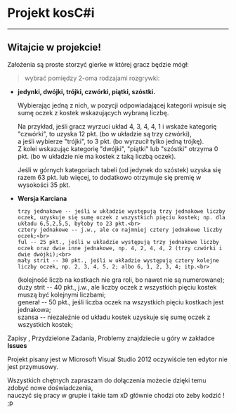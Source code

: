 Projekt kosC#i <img src="http://lh3.ggpht.com/neHMaFIXWGrUgYT_WWl-bSlV0X5M5zoo3oMgdR8aS_AwhqxSnevgsE2XpRpMhWXl1NJIMeDXk5TJ8xvN" alt="" />
=====
<hr />

Witajcie w projekcie!
----------------------------
Założenia są proste storzyć gierke w której gracz będzie mógł:
>wybrać pomiędzy 2-oma rodzajami rozgrywki:<br>

<ul>
<li><b>jedynki, dwójki, trójki, czwórki, piątki, szóstki.</b></li>

Wybierając jedną z nich, w pozycji odpowiadającej kategorii wpisuje się sumę oczek z kostek wskazujących wybraną liczbę.<br>

Na przykład, jeśli gracz wyrzuci układ 4, 3, 4, 4, 1 i wskaże kategorię "czwórki", to uzyska 12 pkt. (bo w układzie są trzy czwórki),<br>
a jeśli wybierze "trójki", to 3 pkt. (bo wyrzucił tylko jedną trójkę).<br>
Z kolei wskazując kategorię "dwójki", "piątki" lub "szóstki" otrzyma 0 pkt. (bo w układzie nie ma kostek z taką liczbą oczek).<br>

Jeśli w górnych kategoriach tabeli (od jedynek do szóstek) uzyska się razem 63 pkt. lub więcej, to dodatkowo otrzymuje się premię w wysokości 35 pkt.
<li><b>Wersja Karciana</b></li>

    trzy jednakowe -- jeśli w układzie występują trzy jednakowe liczby oczek, uzyskuje się sumę oczek z wszystkich pięciu kostek; np. dla układu 6,5,2,5,5, byłoby to 23 pkt.<br>
    cztery jednakowe -- j.w., ale co najmniej cztery jednakowe liczby oczek;<br>
    ful -- 25 pkt., jeśli w układzie występują trzy jednakowe liczby oczek oraz dwie inne jednakowe, np. 4, 2, 4, 4, 2 (trzy czwórki i dwie dwójki);<br>
    mały strit -- 30 pkt., jeśli w układzie występują cztery kolejne liczby oczek, np. 2, 3, 4, 5, 2; albo 6, 1, 2, 3, 4; itp.<br>
   (kolejność liczb na kostkach nie gra roli, bo nawet nie są numerowane);
    duży strit -- 40 pkt., j.w., ale liczby oczek z wszystkich pięciu kostek muszą być kolejnymi liczbami;<br>
    generał -- 50 pkt., jeśli liczba oczek na wszystkich pięciu kostkach jest jednakowa;<br>
    szansa -- niezależnie od układu kostek uzyskuje się sumę oczek z wszystkich kostek;<br>

</ul>

Zapisy , Przydzielone Zadania, Problemy znajdziecie u góry w zakładce <strong>Issues</strong>

Projekt pisany jest w Microsoft Visual Studio 2012 oczywiście ten edytor nie jest przymusowy.

Wszystkich chętnych zapraszam do dołączenia możecie dzięki temu zdobyć nowe doświadczenia,<br>
nauczyć się pracy w grupie i takie tam xD
głównie chodzi oto żeby kodzić ! ;p